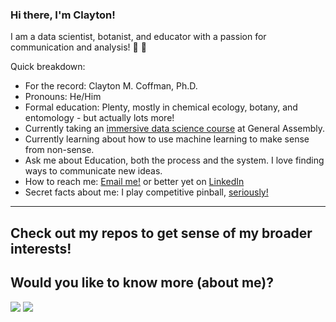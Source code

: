 ### Hi there, I'm Clayton!  

I am a data scientist, botanist, and educator with a passion for communication and analysis! :microscope: :telescope:

Quick breakdown:
* For the record: Clayton M. Coffman, Ph.D.
* Pronouns: He/Him
* Formal education: Plenty, mostly in chemical ecology, botany, and entomology - but actually lots more!
* Currently taking an [immersive data science course](https://generalassemb.ly/education/data-science-immersive)  at General Assembly.
* Currently learning about how to use machine learning to make sense from non-sense.
* Ask me about Education, both the process and the system. I love finding ways to communicate new ideas.
* How to reach me: [Email me!](mailto:clayton.coffman@pm.me?subject=[GitHub]%20Source%20Han%20Sans) or better yet on [LinkedIn](https://www.linkedin.com/in/claytonmcoffman/)
* Secret facts about me: I play competitive pinball, [seriously!](https://www.ifpapinball.com/player.php?p=83361)
---
Check out my repos to get sense of my broader interests!
---
## Would you like to know more (about me)?
[![](https://img.shields.io/badge/Spotify-1ED760?style=for-the-badge&logo=spotify&logoColor=white)]([https://open.spotify.com/playlist/7KmIUNWrK8wEHfQcQfFrQ1?si=0e2d44043b5a40a4](https://open.spotify.com/user/129797269?si=1bccd9657b004103))
[![](https://img.shields.io/badge/linkedin-%230077B5.svg?style=for-the-badge&logo=linkedin)](https://www.linkedin.com/in/claytonmcoffman/)

